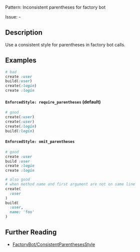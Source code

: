 Pattern: Inconsistent parentheses for factory bot

Issue: -

## Description

Use a consistent style for parentheses in factory bot calls.

## Examples

```ruby
# bad
create :user
build(:user)
create(:login)
create :login
```

#### `EnforcedStyle: require_parentheses` (default)

```ruby
# good
create(:user)
create(:user)
create(:login)
build(:login)
```

#### `EnforcedStyle: omit_parentheses`

```ruby
# good
create :user
build :user
create :login
create :login

# also good
# when method name and first argument are not on same line
create(
  :user
)
build(
  :user,
  name: 'foo'
)
```

## Further Reading

* [FactoryBot/ConsistentParenthesesStyle](https://docs.rubocop.org/rubocop-factory_bot/cops_factorybot.html#factorybotconsistentparenthesesstyle)